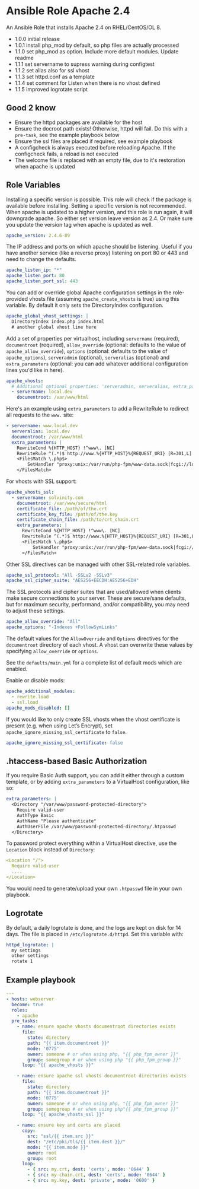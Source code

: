 # Ansible Role Apache 2.4

An Ansible Role that installs Apache 2.4 on RHEL/CentOS/OL 8.

 * 1.0.0 initial release
 * 1.0.1 install php_mod by default, so php files are actually processed
 * 1.1.0 set php_mod as option. Include more default modules. Update readme
 * 1.1.1 set servername to supress warning during configtest
 * 1.1.2 set alias also for ssl vhost
 * 1.1.3 set httpd.conf as a template
 * 1.1.4 set comment for Listen <port> when there is no vhost defined
 * 1.1.5 improved logrotate script

## Good 2 know

 * Ensure the httpd packages are available for the host
 * Ensure the docroot path exists! Otherwise, httpd will fail. Do this with a `pre-task`, see the example playbook below
 * Ensure the ssl files are placed if required, see example playbook
 * A configcheck is always executed before reloading Apache. If the configcheck fails, a reload is not executed
 * The welcome file is replaced with an empty file, due to it's restoration when apache is updated

## Role Variables

Installing a specific version is possible. This role will check if the package is available before installing.
Setting a specific version is not recommended. When apache is updated to a higher version, and this role is run again, it will downgrade apache. So either set version leave version as 2.4. Or make sure you update the version tag when apache is updated as well.

```yaml
apache_version: 2.4.6-89
```

The IP address and ports on which apache should be listening. Useful if you have another service (like a reverse proxy) listening on port 80 or 443 and need to change the defaults.

```yaml
apache_listen_ip: "*"
apache_listen_port: 80
apache_listen_port_ssl: 443
```

You can add or override global Apache configuration settings in the role-provided vhosts file (assuming `apache_create_vhosts` is true) using this variable. By default it only sets the DirectoryIndex configuration.

```yaml
apache_global_vhost_settings: |
  DirectoryIndex index.php index.html
  # another global vhost line here
```

Add a set of properties per virtualhost, including `servername` (required), `documentroot` (required), `allow_override` (optional: defaults to the value of `apache_allow_override`), `options` (optional: defaults to the value of `apache_options`), `serveradmin` (optional), `serveralias` (optional) and `extra_parameters` (optional: you can add whatever additional configuration lines you'd like in here).

```yaml
apache_vhosts:
  # Additional optional properties: 'serveradmin, serveralias, extra_parameters'.
  - servername: local.dev
    documentroot: /var/www/html
```

Here's an example using `extra_parameters` to add a RewriteRule to redirect all requests to the `www.` site:
```yaml
- servername: www.local.dev
  serveralias: local.dev
  documentroot: /var/www/html
  extra_parameters: |
    RewriteCond %{HTTP_HOST} !^www\. [NC]
    RewriteRule ^(.*)$ http://www.%{HTTP_HOST}%{REQUEST_URI} [R=301,L]
    <FilesMatch \.php$>
        SetHandler "proxy:unix:/var/run/php-fpm/www-data.sock|fcgi://localhost/"
    </FilesMatch>
```

For vhosts with SSL support:

```yaml
apache_vhosts_ssl:
  - servername: solvinity.com
    documentroot: /var/www/secure/html
    certificate_file: /path/of/the.crt
    certificate_key_file: /path/of/the.key
    certificate_chain_file: /path/to/crt_chain.crt
    extra_parameters: |
      RewriteCond %{HTTP_HOST} !^www\. [NC]
      RewriteRule ^(.*)$ http://www.%{HTTP_HOST}%{REQUEST_URI} [R=301,L]
      <FilesMatch \.php$>
          SetHandler "proxy:unix:/var/run/php-fpm/www-data.sock|fcgi://localhost/"
      </FilesMatch>
```

Other SSL directives can be managed with other SSL-related role variables.
```yaml
apache_ssl_protocol: "All -SSLv2 -SSLv3"
apache_ssl_cipher_suite: "AES256+EECDH:AES256+EDH"
```

The SSL protocols and cipher suites that are used/allowed when clients make secure connections to your server. These are secure/sane defaults, but for maximum security, performand, and/or compatibility, you may need to adjust these settings.

```yaml
apache_allow_override: "All"
apache_options: "-Indexes +FollowSymLinks"
```

The default values for the `AllowOverride` and `Options` directives for the `documentroot` directory of each vhost. A vhost can overwrite these values by specifying `allow_override` or `options`.

See the `defaults/main.yml` for a complete list of default mods which are enabled.

Enable or disable mods:

```yaml
apache_additional_modules:
  - rewrite.load
  - ssl.load
apache_mods_disabled: []
```

If you would like to only create SSL vhosts when the vhost certificate is present (e.g. when using Let’s Encrypt), set `apache_ignore_missing_ssl_certificate` to `false`.

```yaml
apache_ignore_missing_ssl_certificate: false
```

## .htaccess-based Basic Authorization

If you require Basic Auth support, you can add it either through a custom template, or by adding `extra_parameters` to a VirtualHost configuration, like so:

```yaml
extra_parameters: |
  <Directory "/var/www/password-protected-directory">
    Require valid-user
    AuthType Basic
    AuthName "Please authenticate"
    AuthUserFile /var/www/password-protected-directory/.htpasswd
  </Directory>
```

To password protect everything within a VirtualHost directive, use the `Location` block instead of `Directory`:

```yaml
<Location "/">
  Require valid-user
  ....
</Location>
```

You would need to generate/upload your own `.htpasswd` file in your own playbook.

## Logrotate

By default, a daily logrotate is done, and the logs are kept on disk for 14 days.
The file is placed in `/etc/logrotate.d/httpd`.
Set this variable with:

```yaml
httpd_logrotate: |
  my settings
  other settings
  rotate 1
```

## Example playbook

```yaml
---
- hosts: webserver
  become: true
  roles:
    - apache
  pre_tasks:
    - name: ensure apache vhosts documentroot directories exists
      file:
        state: directory
        path: "{{ item.documentroot }}"
        mode: '0775'
        owner: someone # or when using php, "{{ php_fpm_owner }}"
        group: somegroup # or when using php "{{ php_fpm_group }}"
      loop: "{{ apache_vhosts }}"

    - name: ensure apache ssl vhosts documentroot directories exists
      file:
        state: directory
        path: "{{ item.documentroot }}"
        mode: '0775'
        owner: someone # or when using php, "{{ php_fpm_owner }}"
        group: somegroup # or when using php"{{ php_fpm_group }}"
      loop: "{{ apache_vhosts_ssl }}"

    - name: ensure key and certs are placed
      copy:
        src: "ssl/{{ item.src }}"
        dest: "/etc/pki/tls/{{ item.dest }}/"
        mode: "{{ item.mode }}"
        owner: root
        group: root
      loop:
        - { src: my.crt, dest: 'certs', mode: '0644' }
        - { src: my-chain.crt, dest: 'certs', mode: '0644' }
        - { src: my.key, dest: 'private', mode: '0600' }
```
